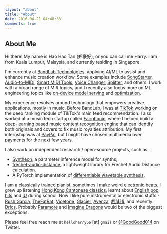 ```yaml
---
layout: "about"
title: "About"
date: 2016-04-21 04:48:33
comments: true
---
```

## About Me

Hi there! My name is Hao Hao Tan (郑豪好), or you can call me Harry. I am from Kuala Lumpur, Malaysia, and currently residing in Singapore.

I'm currently at [BandLab Technologies](https://www.bandlab.com/), applying AI/ML to assist and enhance music creation workflow. Some examples include [SongStarter](https://www.bandlab.com/songstarter), [Audio-to-MIDI](https://blog.bandlab.com/introduction-to-bandlab-beta-features/#voicetomidi), [Smart MIDI Tools](https://help.bandlab.com/hc/en-us/articles/37479760983833-What-are-Smart-Tools), [Voice Changer](https://help.bandlab.com/hc/en-us/articles/37525797528089-What-is-Voice-Changer), [Splitter](https://www.bandlab.com/splitter), and others. I work with a broad range of MIR topics, and I recently also focus more on ML engineering topics like [on-device model serving](https://mlsysbook.ai/contents/ondevice_learning/ondevice_learning.html) and [optimization](https://mlsysbook.ai/contents/optimizations/optimizations.html).

My experience revolves around technology that empowers creative applications, mostly in music. Before BandLab, I was at [TikTok]() working on the deep ranking module of TikTok's main feed recommendation. I also worked at a music tech startup called [Fairphonic](https://fairphonic.com/), where I helped build a deep-learning based music content recognition engine that can identify both originals and covers to fix music royalties attribution. My first internship was at [PayPal](https://paypal.com/), but I might have chosen multimedia over payments for the next few years.

I also work on independent research / open-source projects, such as:
- [Syntheon](https://github.com/gudgud96/syntheon), a parameter inference model for synths; 
- [frechet-audio-distance](https://github.com/gudgud96/frechet-audio-distance), a lightweight library for Frechet Audio Distance calculation.
- A PyTorch implementation of [differentiable wavetable synthesis](https://github.com/gudgud96/diff-wave-synth).

I am a classically trained pianist, sometimes I make [weird electronic beats](https://soundcloud.com/gasifymusic/alkaloid). I grew up listening [Hong Kong Cantonese classics](https://www.youtube.com/watch?v=Fq6gZBTwPFk&list=PLLlhPNUoErKZ9j6QEWn1NvGzuQsXX6LUt&ab_channel=mtvprogress2012), learnt about [English pop hits](https://www.youtube.com/watch?v=yE5DiniY45w&ab_channel=MohammedTalas) and [IU](https://www.youtube.com/playlist?list=OLAK5uy_mq5yxPd_9TeLuoeFq-noTqyiC8KTwsvjU) during school. Now I like pure instrumental or electronic stuffs - [Rush Garcia](), [TheFatRat](), [Vicetone](), [Glacier](), [Avenza](), [裁缝铺](), and recently [Drics](). Probably [Paramore]() and [Imagine Dragons]() would be two of the biggest exceptions.

Please feel free reach me at `helloharry66` [at] `gmail` or [@GoodGood014](https://twitter.com/GoodGood014) on Twitter.
